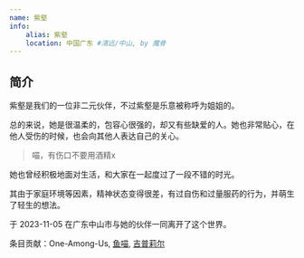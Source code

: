 ```yaml
---
name: 紫壑
info:
    alias: 紫壑
    location: 中国广东 #清远/中山, by 魔骨
---
```


## 简介

紫壑是我们的一位非二元伙伴，不过紫壑是乐意被称呼为姐姐的。

总的来说，她是很温柔的，包容心很强的，却又有些缺爱的人。她也非常贴心，在他人受伤的时候，也会向其他人表达自己的关心。

> 喵，有伤口不要用酒精x

她也曾经积极地面对生活，和大家在一起度过了一段不错的时光。

其由于家庭环境等因素，精神状态变得很差，有过自伤和过量服药的行为，并萌生了轻生的想法。

于 2023-11-05 在广东中山市与她的伙伴一同离开了这个世界。

条目贡献：One-Among-Us, [鱼喵](http://one-among.us/profile/shi_Yumiaoya), [吉普莉尔](http://twitter.com/Kotori42156659)
